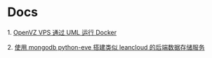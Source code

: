 # Docs


1\. [OpenVZ VPS 通过 UML 运行 Docker](https://github.com/xdtianyu/Docs/blob/master/openvz-vps%E9%80%9A%E8%BF%87UML%E8%BF%90%E8%A1%8Cdocker.md)

2\. [使用 mongodb python-eve 搭建类似 leancloud 的后端数据存储服务](https://github.com/xdtianyu/CallerBackend)
